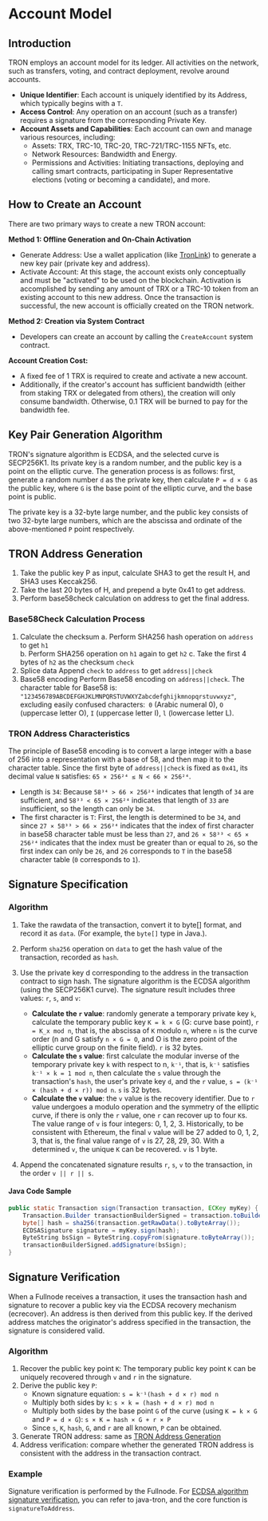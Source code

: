 # Account Model

## Introduction
TRON employs an account model for its ledger. All activities on the network, such as transfers, voting, and contract deployment, revolve around accounts.

 - **Unique Identifier**: Each account is uniquely identified by its Address, which typically begins with a `T`.
 - **Access Control**: Any operation on an account (such as a transfer) requires a signature from the corresponding Private Key.
 - **Account Assets and Capabilities**: Each account can own and manage various resources, including:
    - Assets: TRX, TRC-10, TRC-20, TRC-721/TRC-1155 NFTs, etc.
    - Network Resources: Bandwidth and Energy.
    - Permissions and Activities: Initiating transactions, deploying and calling smart contracts, participating in Super Representative elections (voting or becoming a candidate), and more.

## How to Create an Account

There are two primary ways to create a new TRON account:

**Method 1: Offline Generation and On-Chain Activation**

   - Generate Address: Use a wallet application (like [TronLink](https://www.tronlink.org/)) to generate a new key pair (private key and address).
  - Activate Account: At this stage, the account exists only conceptually and must be "activated" to be used on the blockchain. Activation is accomplished by sending any amount of TRX or a TRC-10 token from an existing account to this new address. Once the transaction is successful, the new account is officially created on the TRON network.

**Method 2: Creation via System Contract**

   - Developers can create an account by calling the `CreateAccount` system contract.

**Account Creation Cost:**

   - A fixed fee of 1 TRX is required to create and activate a new account.
   - Additionally, if the creator's account has sufficient bandwidth (either from staking TRX or delegated from others), the creation will only consume bandwidth. Otherwise, 0.1 TRX will be burned to pay for the bandwidth fee.

## Key Pair Generation Algorithm

TRON's signature algorithm is ECDSA, and the selected curve is SECP256K1. Its private key is a random number, and the public key is a point on the elliptic curve. The generation process is as follows: first, generate a random number `d` as the private key, then calculate `P = d × G` as the public key, where `G` is the base point of the elliptic curve, and the base point is public.

The private key is a 32-byte large number, and the public key consists of two 32-byte large numbers, which are the abscissa and ordinate of the above-mentioned `P` point respectively.



## TRON Address Generation

1. Take the public key P as input, calculate SHA3 to get the result H, and SHA3 uses Keccak256.
2. Take the last 20 bytes of H, and prepend a byte 0x41 to get address.
3. Perform base58check calculation on address to get the final address.

### Base58Check Calculation Process

1. Calculate the checksum
    a. Perform SHA256 hash operation on `address` to get `h1`  
    b. Perform SHA256 operation on `h1` again to get `h2` 
    c. Take the first 4 bytes of `h2` as the checksum `check`
2. Splice data Append `check` to `address` to get `address||check`
3. Base58 encoding Perform Base58 encoding on `address||check`. The character table for Base58 is: `"123456789ABCDEFGHJKLMNPQRSTUVWXYZabcdefghijkmnopqrstuvwxyz"`, excluding easily confused characters:` 0` (Arabic numeral 0), `O` (uppercase letter O), `I` (uppercase letter I), `l` (lowercase letter L).

### TRON Address Characteristics

The principle of Base58 encoding is to convert a large integer with a base of 256 into a representation with a base of 58, and then map it to the character table. Since the first byte of `address||check` is fixed as `0x41`, its decimal value `N` satisfies: `65 × 256²⁴ ≤ N < 66 × 256²⁴`.

- Length is `34`: Because `58³⁴ > 66 × 256²⁴` indicates that length of `34` are sufficient, and `58³³ < 65 × 256²⁴` indicates that length of `33` are insufficient, so the length can only be `34`.
- The first character is `T`: First, the length is determined to be `34`, and since `27 × 58³³ > 66 × 256²⁴` indicates that the index of first character in base58 character table must be less than `27`, and `26 × 58³³ < 65 × 256²⁴` indicates that the index must be greater than or equal to `26`, so the first index can only be `26`, and `26` corresponds to `T` in the base58 character table (`0` corresponds to `1`).



## Signature Specification

### Algorithm
1. Take the rawdata of the transaction, convert it to byte[] format, and record it as `data`. (For example, the `byte[]` type in Java.).
2. Perform `sha256` operation on `data` to get the hash value of the transaction, recorded as `hash`.
3. Use the private key d corresponding to the address in the transaction contract to sign hash. The signature algorithm is the ECDSA algorithm (using the SECP256K1 curve). The signature result includes three values: `r`, `s`, and `v`:

    * **Calculate the `r` value**: randomly generate a temporary private key `k`, calculate the temporary public key `K = k × G` (G: curve base point), `r = K_x mod n`, that is, the abscissa of `K` modulo `n`, where `n` is the curve order (n and G satisfy `n × G = O`, and O is the zero point of the elliptic curve group on the finite field). `r` is 32 bytes.
    * **Calculate the `s` value**: first calculate the modular inverse of the temporary private key `k` with respect to n, `k⁻¹`, that is, `k⁻¹` satisfies `k⁻¹ × k = 1 mod n`, then calculate the `s` value through the transaction's `hash`, the user's private key `d`, and the `r` value, `s = (k⁻¹ × (hash + d × r)) mod n`. `s` is 32 bytes.
    * **Calculate the `v` value**: the `v` value is the recovery identifier. Due to `r` value undergoes a modulo operation and the symmetry of the elliptic curve, if there is only the `r` value, one `r` can recover up to four `K`s. The value range of `v` is four integers: 0, 1, 2, 3. Historically, to be consistent with Ethereum, the final `v` value will be 27 added to 0, 1, 2, 3, that is, the final value range of `v` is 27, 28, 29, 30. With a determined `v`, the unique `K` can be recovered. `v` is 1 byte.

4. Append the concatenated signature results `r`, `s`, `v` to the transaction, in the order `v || r || s`.

#### Java Code Sample

```java
public static Transaction sign(Transaction transaction, ECKey myKey) {
    Transaction.Builder transactionBuilderSigned = transaction.toBuilder();
    byte[] hash = sha256(transaction.getRawData().toByteArray());
    ECDSASignature signature = myKey.sign(hash);
    ByteString bsSign = ByteString.copyFrom(signature.toByteArray());
    transactionBuilderSigned.addSignature(bsSign);
}
```

## Signature Verification
When a Fullnode receives a transaction, it uses the transaction hash and signature to recover a public key via the ECDSA recovery mechanism (ecrecover). An address is then derived from this public key. If the derived address matches the originator's address specified in the transaction, the signature is considered valid.

### Algorithm

1. Recover the public key point `K`: The temporary public key point `K` can be uniquely recovered through `v` and `r` in the signature.
2. Derive the public key `P`:
   -  Known signature equation:
     `s = k⁻¹(hash + d × r) mod n`
   -  Multiply both sides by `k`:
     `s × k = (hash + d × r) mod n`
   -  Multiply both sides by the base point `G` of the curve (using `K = k × G` and `P = d × G`):
     `s × K = hash × G + r × P`
   -  Since `s`, `K`, `hash`, `G`, and `r` are all known, `P` can be obtained.
3. Generate TRON address: same as [TRON Address Generation](#tron-address-generation)
4. Address verification: compare whether the generated TRON address is consistent with the address in the transaction contract.


### Example
Signature verification is performed by the Fullnode. For [ECDSA algorithm signature verification](https://github.com/tronprotocol/java-tron/blob/master/crypto/src/main/java/org/tron/common/crypto/ECKey.java), you can refer to java-tron, and the core function is `signatureToAddress`.
